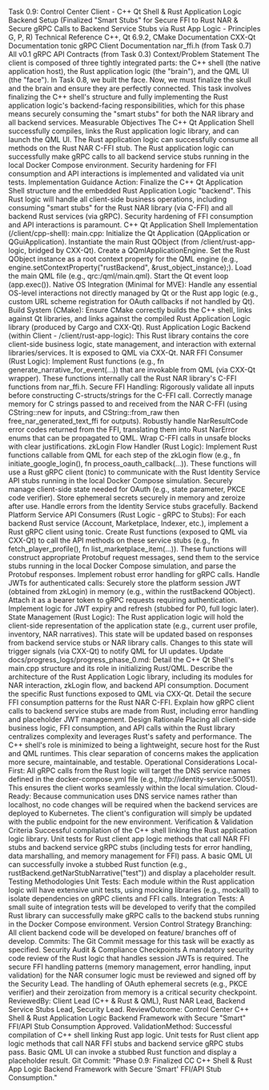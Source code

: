 Task 0.9: Control Center Client - C++ Qt Shell & Rust Application Logic Backend Setup
(Finalized "Smart Stubs" for Secure FFI to Rust NAR & Secure gRPC Calls to Backend Service Stubs via Rust App Logic - Principles G, P, R)
Technical Reference
C++, Qt 6.9.2, CMake Documentation
CXX-Qt Documentation
tonic gRPC Client Documentation
nar_ffi.h (from Task 0.7)
All v0.1 gRPC API Contracts (from Task 0.3)
Context/Problem Statement
The client is composed of three tightly integrated parts: the C++ shell (the native application host), the Rust application logic (the "brain"), and the QML UI (the "face"). In Task 0.8, we built the face. Now, we must finalize the skull and the brain and ensure they are perfectly connected. This task involves finalizing the C++ shell's structure and fully implementing the Rust application logic's backend-facing responsibilities, which for this phase means securely consuming the "smart stubs" for both the NAR library and all backend services.
Measurable Objectives
The C++ Qt Application Shell successfully compiles, links the Rust application logic library, and can launch the QML UI.
The Rust application logic can successfully consume all methods on the Rust NAR C-FFI stub.
The Rust application logic can successfully make gRPC calls to all backend service stubs running in the local Docker Compose environment.
Security hardening for FFI consumption and API interactions is implemented and validated via unit tests.
Implementation Guidance
Action: Finalize the C++ Qt Application Shell structure and the embedded Rust Application Logic "backend". This Rust logic will handle all client-side business operations, including consuming "smart stubs" for the Rust NAR library (via C-FFI) and all backend Rust services (via gRPC). Security hardening of FFI consumption and API interactions is paramount.
C++ Qt Application Shell Implementation (/client/cpp-shell):
main.cpp:
Initialize the Qt Application (QApplication or QGuiApplication).
Instantiate the main Rust QObject (from /client/rust-app-logic, bridged by CXX-Qt).
Create a QQmlApplicationEngine.
Set the Rust QObject instance as a root context property for the QML engine (e.g., engine.setContextProperty("rustBackend", &rust_object_instance);).
Load the main QML file (e.g., qrc:/qml/main.qml).
Start the Qt event loop (app.exec()).
Native OS Integration (Minimal for MVE): Handle any essential OS-level interactions not directly managed by Qt or the Rust app logic (e.g., custom URL scheme registration for OAuth callbacks if not handled by Qt).
Build System (CMake): Ensure CMake correctly builds the C++ shell, links against Qt libraries, and links against the compiled Rust Application Logic library (produced by Cargo and CXX-Qt).
Rust Application Logic Backend (within Client - /client/rust-app-logic):
This Rust library contains the core client-side business logic, state management, and interaction with external libraries/services. It is exposed to QML via CXX-Qt.
NAR FFI Consumer (Rust Logic):
Implement Rust functions (e.g., fn generate_narrative_for_event(...)) that are invokable from QML (via CXX-Qt wrapper).
These functions internally call the Rust NAR library's C-FFI functions from nar_ffi.h.
Secure FFI Handling:
Rigorously validate all inputs before constructing C-structs/strings for the C-FFI call.
Correctly manage memory for C strings passed to and received from the NAR C-FFI (using CString::new for inputs, and CString::from_raw then free_nar_generated_text_ffi for outputs).
Robustly handle NarResultCode error codes returned from the FFI, translating them into Rust NarError enums that can be propagated to QML.
Wrap C-FFI calls in unsafe blocks with clear justifications.
zkLogin Flow Handler (Rust Logic):
Implement Rust functions callable from QML for each step of the zkLogin flow (e.g., fn initiate_google_login(), fn process_oauth_callback(...)).
These functions will use a Rust gRPC client (tonic) to communicate with the Rust Identity Service API stubs running in the local Docker Compose simulation.
Securely manage client-side state needed for OAuth (e.g., state parameter, PKCE code verifier). Store ephemeral secrets securely in memory and zeroize after use.
Handle errors from the Identity Service stubs gracefully.
Backend Platform Service API Consumers (Rust Logic - gRPC to Stubs):
For each backend Rust service (Account, Marketplace, Indexer, etc.), implement a Rust gRPC client using tonic.
Create Rust functions (exposed to QML via CXX-Qt) to call the API methods on these service stubs (e.g., fn fetch_player_profile(), fn list_marketplace_item(...)).
These functions will construct appropriate Protobuf request messages, send them to the service stubs running in the local Docker Compose simulation, and parse the Protobuf responses.
Implement robust error handling for gRPC calls.
Handle JWTs for authenticated calls: Securely store the platform session JWT (obtained from zkLogin) in memory (e.g., within the rustBackend QObject). Attach it as a bearer token to gRPC requests requiring authentication. Implement logic for JWT expiry and refresh (stubbed for P0, full logic later).
State Management (Rust Logic): The Rust application logic will hold the client-side representation of the application state (e.g., current user profile, inventory, NAR narratives). This state will be updated based on responses from backend service stubs or NAR library calls. Changes to this state will trigger signals (via CXX-Qt) to notify QML for UI updates.
Update docs/progress_logs/progress_phase_0.md:
Detail the C++ Qt Shell's main.cpp structure and its role in initializing Rust/QML.
Describe the architecture of the Rust Application Logic library, including its modules for NAR interaction, zkLogin flow, and backend API consumption.
Document the specific Rust functions exposed to QML via CXX-Qt.
Detail the secure FFI consumption patterns for the Rust NAR C-FFI.
Explain how gRPC client calls to backend service stubs are made from Rust, including error handling and placeholder JWT management.
Design Rationale
Placing all client-side business logic, FFI consumption, and API calls within the Rust library centralizes complexity and leverages Rust's safety and performance. The C++ shell's role is minimized to being a lightweight, secure host for the Rust and QML runtimes. This clear separation of concerns makes the application more secure, maintainable, and testable.
Operational Considerations
Local-First: All gRPC calls from the Rust logic will target the DNS service names defined in the docker-compose.yml file (e.g., http://identity-service:50051). This ensures the client works seamlessly within the local simulation.
Cloud-Ready: Because communication uses DNS service names rather than localhost, no code changes will be required when the backend services are deployed to Kubernetes. The client's configuration will simply be updated with the public endpoint for the new environment.
Verification & Validation Criteria
Successful compilation of the C++ shell linking the Rust application logic library.
Unit tests for Rust client app logic methods that call NAR FFI stubs and backend service gRPC stubs (including tests for error handling, data marshalling, and memory management for FFI) pass.
A basic QML UI can successfully invoke a stubbed Rust function (e.g., rustBackend.getNarStubNarrative("test")) and display a placeholder result.
Testing Methodologies
Unit Tests: Each module within the Rust application logic will have extensive unit tests, using mocking libraries (e.g., mockall) to isolate dependencies on gRPC clients and FFI calls.
Integration Tests: A small suite of integration tests will be developed to verify that the compiled Rust library can successfully make gRPC calls to the backend stubs running in the Docker Compose environment.
Version Control Strategy
Branching: All client backend code will be developed on feature/ branches off of develop.
Commits: The Git Commit message for this task will be exactly as specified.
Security Audit & Compliance Checkpoints
A mandatory security code review of the Rust logic that handles session JWTs is required.
The secure FFI handling patterns (memory management, error handling, input validation) for the NAR consumer logic must be reviewed and signed off by the Security Lead.
The handling of OAuth ephemeral secrets (e.g., PKCE verifier) and their zeroization from memory is a critical security checkpoint.
ReviewedBy: Client Lead (C++ & Rust & QML), Rust NAR Lead, Backend Service Stubs Lead, Security Lead.
ReviewOutcome: Control Center C++ Shell & Rust Application Logic Backend Framework with Secure "Smart" FFI/API Stub Consumption Approved.
ValidationMethod: Successful compilation of C++ shell linking Rust app logic. Unit tests for Rust client app logic methods that call NAR FFI stubs and backend service gRPC stubs pass. Basic QML UI can invoke a stubbed Rust function and display a placeholder result.
Git Commit: "Phase 0.9: Finalized CC C++ Shell & Rust App Logic Backend Framework with Secure 'Smart' FFI/API Stub Consumption."
